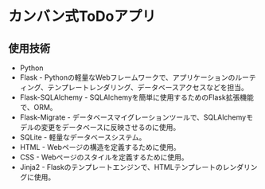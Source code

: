 # カンバン式ToDoアプリ

## 使用技術
- Python 
- Flask - Pythonの軽量なWebフレームワークで、アプリケーションのルーティング、テンプレートレンダリング、データベースアクセスなどを担当。
- Flask-SQLAlchemy - SQLAlchemyを簡単に使用するためのFlask拡張機能で、ORM。
- Flask-Migrate - データベースマイグレーションツールで、SQLAlchemyモデルの変更をデータベースに反映させるのに使用。
- SQLite - 軽量なデータベースシステム。
- HTML - Webページの構造を定義するために使用。
- CSS - Webページのスタイルを定義するために使用。
- Jinja2 - Flaskのテンプレートエンジンで、HTMLテンプレートのレンダリングに使用。
